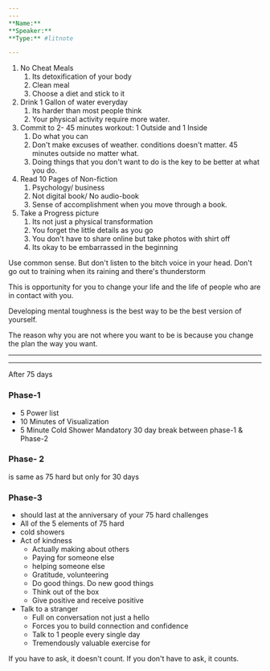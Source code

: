 ```yaml
---
---
**Name:** 
**Speaker:**
**Type:** #litnote 

---
```

1. No Cheat Meals
	1. Its detoxification of your body
	2. Clean meal
	3. Choose a diet and stick to it
2. Drink 1 Gallon of water everyday
	1. Its harder than most people think
	2. Your physical activity require more water. 
3. Commit to 2- 45 minutes workout: 1 Outside and 1 Inside
	1. Do what you can 
	2. Don't make excuses of weather. conditions doesn't matter. 45 minutes outside no matter what.
	3. Doing things that you don't want to do is the key to be better at what you do. 
4. Read 10 Pages of Non-fiction 
	1. Psychology/ business
	2. Not digital book/ No audio-book
	3. Sense of accomplishment when you move through a book. 
5. Take a Progress picture
	1. Its not just a physical transformation
	2. You forget the little details as you go
	3. You don't have to share online but take photos with shirt off
	4. Its okay to be embarrassed in the beginning

Use common sense. But don't listen to the bitch voice in your head. Don't go out to training when its raining and there's thunderstorm

This is opportunity for you to change your life and the life of people who are in contact with you. 


Developing mental toughness is the best way to be the best version of yourself.




The reason why you are not where you want to be is because you change the plan the way you want.

---
---
After 75 days
### Phase-1
- 5 Power list
- 10 Minutes of Visualization
- 5 Minute Cold Shower
Mandatory 30 day break between phase-1 & Phase-2

### Phase- 2
is same as 75 hard but only for 30 days

### Phase-3 
- should last at the anniversary of your 75 hard challenges
- All of the 5 elements of 75 hard
- cold showers
- Act of kindness
	- Actually making about others
	- Paying for someone else
	- helping someone else
	- Gratitude, volunteering
	- Do good things. Do new good things
	- Think out of the box
	- Give positive and receive positive
- Talk to a stranger
	- Full on conversation not just a hello
	- Forces you to build connection and confidence
	- Talk to 1 people every single day
	- Tremendously valuable exercise for 

If you have to ask, it doesn't count. If you don't have to ask, it counts.